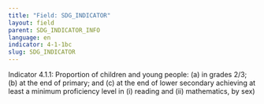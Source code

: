 ```yaml
---
title: "Field: SDG_INDICATOR"
layout: field
parent: SDG_INDICATOR_INFO
language: en
indicator: 4-1-1bc
slug: SDG_INDICATOR
---
```

Indicator 4.1.1: Proportion of children and young people: (a) in grades 2/3; (b) at the end of primary; and (c) at the end of lower secondary achieving at least a minimum proficiency level in (i) reading and (ii) mathematics, by sex)